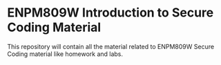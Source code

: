 # ENPM809W Introduction to Secure Coding Material

This repository will contain all the material related to ENPM809W Secure Coding material like homework and labs.